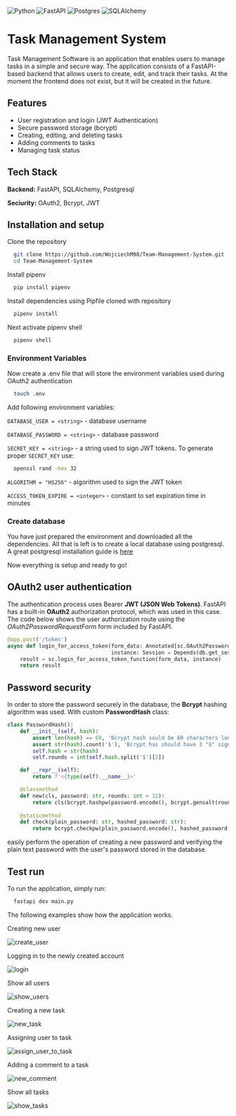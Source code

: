 
![Python](https://img.shields.io/badge/python-3670A0?style=for-the-badge&logo=python&logoColor=ffdd54) ![FastAPI](https://img.shields.io/badge/FastAPI-005571?style=for-the-badge&logo=fastapi) ![Postgres](https://img.shields.io/badge/postgres-%23316192.svg?style=for-the-badge&logo=postgresql&logoColor=white) ![SQLAlchemy](https://img.shields.io/badge/SQLAlchemy-A52A2A?style=for-the-badge&link=https%3A%2F%2Fimg.shields.io%2Fbadge%2FSQLachemy-8A2BE2)



# Task Management System

Task Management Software is an application that enables users to manage tasks in a simple and secure way. The application consists of a FastAPI-based backend that allows users to create, edit, and track their tasks. At the moment the frontend does not exist, but it will be created in the future.




## Features

- User registration and login (JWT Authentication)
- Secure password storage (bcrypt)
- Creating, editing, and deleting tasks
- Adding comments to tasks
- Managing task status




## Tech Stack

**Backend:** FastAPI, SQLAlchemy, Postgresql

**Seciurity:** OAuth2, Bcrypt, JWT



## Installation and setup

Clone the repository

```bash
  git clone https://github.com/WojciechM98/Team-Management-System.git
  cd Team-Management-System
```

Install pipenv

```bash
  pip install pipenv
```

Install dependencies using Pipfile cloned with repository

```bash
  pipenv install
```

Next activate pipenv shell

```bash
  pipenv shell
```

### Environment Variables

Now create a .env file that will store the environment variables used during OAuth2 authentication

```bash
  touch .env
```

Add following environment variables:

`DATABASE_USER = <string>` - database username

`DATABASE_PASSWORD = <string>` - database password

`SECRET_KEY = <string>` - a string used to sign JWT tokens. To generate proper `SECRET_KEY` use:
```bash
  openssl rand -hex 32
```

`ALGORITHM = "HS256"` - algorithm used to sign the JWT token

`ACCESS_TOKEN_EXPIRE = <integer>` - constant to set expiration time in minutes

### Create database

You have just prepared the environment and downloaded all the dependencies. All that is left is to create a local database using postgresql. A great postgresql installation guide is [here](https://www.w3schools.com/postgresql/postgresql_install.php)

Now everything is setup and ready to go!
## OAuth2 user authentication
The authentication process uses Bearer **JWT (JSON Web Tokens)**. FastAPI has a built-in **OAuth2** authorization protocol, which was used in this case.
The code below shows the user authorization route using the *OAuth2PasswordRequestForm* form included by FastAPI.
```python
@app.post('/token')
async def login_for_access_token(form_data: Annotated[sc.OAuth2PasswordRequestForm, Depends()],
                                 instance: Session = Depends(db.get_session)) -> sc.Token:
    result = sc.login_for_access_token_function(form_data, instance)
    return result
```
## Password security
In order to store the password securely in the database, the **Bcrypt** hashing algorithm was used.
With custom **PasswordHash** class:
```python
class PasswordHash():
    def __init__(self, hash):
        assert len(hash) == 60, 'Bcrypt hash sould be 60 characters long.'
        assert str(hash).count('$'), 'Bcrypt has should have 3 "$" signs'
        self.hash = str(hash)
        self.rounds = int(self.hash.split('$')[2])

    def __repr__(self):
        return f'<{type(self).__name__}>'

    @classmethod
    def new(cls, password: str, rounds: int = 12):
        return cls(bcrypt.hashpw(password.encode(), bcrypt.gensalt(rounds)).decode())
    
    @staticmethod
    def check(plain_password: str, hashed_password: str):
        return bcrypt.checkpw(plain_password.encode(), hashed_password.encode())
```
easily perform the operation of creating a new password and verifying the plain text password with the user's password stored in the database.
## Test run

To run the application, simply run:

```bash
  fastapi dev main.py
```

The following examples show how the application works.

Creating new user

![create_user](https_link)

Logging in to the newly created account

![login](https_link)

Show all users

![show_users](https_link)

Creating a new task

![new_task](https_link)

Assigning user to task

![assign_user_to_task](https_link)

Adding a comment to a task

![new_comment](https_link)

Show all tasks

![show_tasks](https_link)